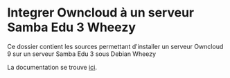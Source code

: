 # Integrer Owncloud à un serveur Samba Edu 3 Wheezy

Ce dossier contient les sources permettant d'installer un serveur Owncloud 9
sur un serveur Samba Edu 3 sous Debian Wheezy

La documentation se trouve [ici](https://github.com/SambaEdu/se3-docs/blob/master/se3-clients-linux/owncloud.md).



